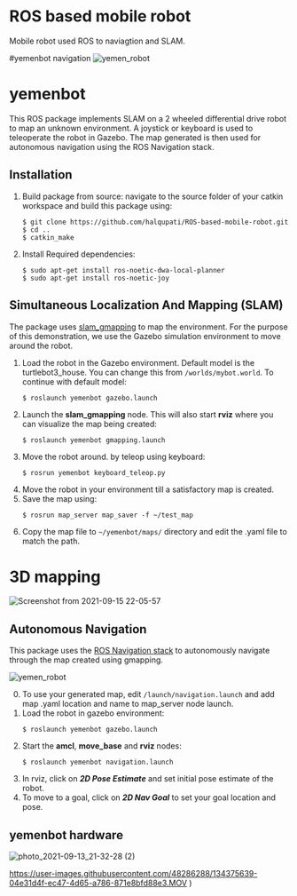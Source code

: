 # ROS based mobile robot
 Mobile robot used ROS to naviagtion and SLAM.


#yemenbot navigation
![yemen_robot](https://user-images.githubusercontent.com/48286288/133316567-83c062c2-7f85-48fc-a539-48482f5c1bc4.gif)


# yemenbot

This ROS package implements SLAM on a 2 wheeled differential drive robot to map an unknown environment. A joystick or keyboard is used to teleoperate the robot in Gazebo. The map generated is then used for autonomous navigation using the ROS Navigation stack.


## Installation
1. Build package from source: navigate to the source folder of your catkin workspace and build this package using:
	```
	$ git clone https://github.com/halqupati/ROS-based-mobile-robot.git
	$ cd ..
	$ catkin_make
	```
2. Install Required dependencies:
	```
	$ sudo apt-get install ros-noetic-dwa-local-planner
	$ sudo apt-get install ros-noetic-joy
	```

## Simultaneous Localization And Mapping (SLAM)

The package uses [slam_gmapping](http://wiki.ros.org/slam_gmapping) to map the environment. For the purpose of this demonstration, we use the Gazebo simulation environment to move around the robot. 



1. Load the robot in the Gazebo environment. Default model is the turtlebot3_house. You can change this from ```/worlds/mybot.world```. To continue with default model:
	```
	$ roslaunch yemenbot gazebo.launch 
	```
2. Launch the **slam_gmapping** node. This will also start **rviz** where you can visualize the map being created:
	```
	$ roslaunch yemenbot gmapping.launch
	```
3. Move the robot around. by teleop using keyboard:
	 ```
	 $ rosrun yemenbot keyboard_teleop.py 
	 ```
4. Move the robot in your environment till a satisfactory map is created. 
5. Save the map using:
	```
	$ rosrun map_server map_saver -f ~/test_map
	```
6. Copy the map file to ```~/yemenbot/maps/``` directory and edit the .yaml file to match the path. 
	
 
# 3D mapping 
![Screenshot from 2021-09-15 22-05-57](https://user-images.githubusercontent.com/48286288/134371526-b84ce18d-d77d-46af-81d9-34f247835c95.png)


## Autonomous Navigation
This package uses the [ROS Navigation stack](http://wiki.ros.org/navigation) to autonomously navigate through the map created using gmapping. 

![yemen_robot](https://user-images.githubusercontent.com/48286288/133316567-83c062c2-7f85-48fc-a539-48482f5c1bc4.gif)
  
0. To use your generated map, edit ```/launch/navigation.launch``` and add map .yaml location and name to map_server node launch.
1. Load the robot in gazebo environment:
	```
	$ roslaunch yemenbot gazebo.launch 
	```
2. Start the **amcl**, **move_base** and **rviz** nodes:
	```
	$ roslaunch yemenbot navigation.launch
	```
3. In rviz, click on ***2D Pose Estimate*** and set initial pose estimate of the robot.
4. To move to a goal, click on ***2D Nav Goal*** to set your goal location and pose.  


## yemenbot hardware

![photo_2021-09-13_21-32-28 (2)](https://user-images.githubusercontent.com/48286288/134373881-0d97f86f-be57-4d8f-997a-0ceeb52f3940.jpg)

https://user-images.githubusercontent.com/48286288/134375639-04e31d4f-ec47-4d65-a786-871e8bfd88e3.MOV
)
